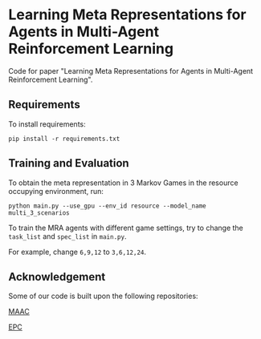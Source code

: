 # Learning Meta Representations for Agents in Multi-Agent Reinforcement Learning
Code for paper "Learning Meta Representations for Agents in Multi-Agent Reinforcement Learning". 


## Requirements

To install requirements:

```setup
pip install -r requirements.txt
```
## Training and Evaluation

To obtain the meta representation in 3 Markov Games in the resource occupying environment, run:
 
```
python main.py --use_gpu --env_id resource --model_name multi_3_scenarios
```
 To train the MRA agents with different game settings, try to change the `task_list` and `spec_list` in `main.py`. 
 
 For example, change `6,9,12` to `3,6,12,24`.
 
## Acknowledgement
Some of our code is built upon the following repositories:

[MAAC](https://github.com/shariqiqbal2810/MAAC)

[EPC](https://github.com/qian18long/epciclr2020)